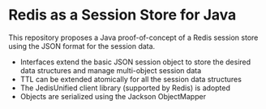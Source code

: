 # Redis as a Session Store for Java

This repository proposes a Java proof-of-concept of a Redis session store using the JSON format for the session data.

* Interfaces extend the basic JSON session object to store the desired data structures and manage multi-object session data
* TTL can be extended atomically for all the session data structures
* The JedisUnified client library (supported by Redis) is adopted
* Objects are serialized using the Jackson ObjectMapper
